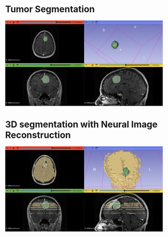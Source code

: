 # Tumor Segmentation
![image_alt](https://github.com/shoaibgi/Brain-Tumor-Segmentation/blob/main/2025-04-10-Scene.png?raw=true)
# 3D segmentation with Neural Image Reconstruction
![image_alt](https://github.com/shoaibgi/Brain-Tumor-Segmentation/blob/main/Segmented%20Tumor.png?raw=true)
